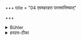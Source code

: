 +++
title = "04 एवमहरहरा परस्मात्तिष्यात्"

+++

<details><summary>Bühler</summary>

4. This (rite he shall repeat) daily until the next Tiṣya(-day).
</details>

<details><summary>हरदत्त-टीका</summary>

## सूत्रम्
एवमहरहरापरस्मात्तिष्यात् ॥ ४॥  
## टिप्पनी
एवमिदं स्थालीपाकश्रपणादिसिद्धिवाचनान्तमहरहः कर्तव्यमापरस्मातिष्यात् यावदपरस्तिष्य आगच्छति ॥ ४ ॥
</details>
